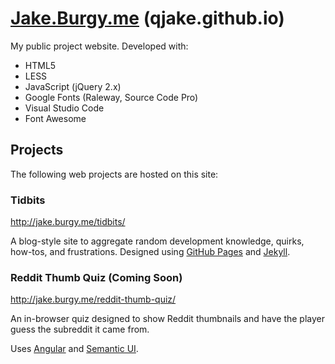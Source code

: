 # [Jake.Burgy.me](http://jake.burgy.me/) (qjake.github.io)

My public project website. Developed with:

* HTML5
* LESS
* JavaScript (jQuery 2.x)
* Google Fonts (Raleway, Source Code Pro)
* Visual Studio Code
* Font Awesome

## Projects

The following web projects are hosted on this site:

### Tidbits

http://jake.burgy.me/tidbits/

A blog-style site to aggregate random development knowledge, quirks, how-tos, and frustrations. Designed using [GitHub Pages](https://pages.github.com/) and [Jekyll](http://jekyllrb.com/).

### Reddit Thumb Quiz (Coming Soon)

http://jake.burgy.me/reddit-thumb-quiz/

An in-browser quiz designed to show Reddit thumbnails and have the player guess the subreddit it came from.

Uses [Angular](https://github.com/angular/angular) and [Semantic UI](https://github.com/Semantic-Org/Semantic-UI).
